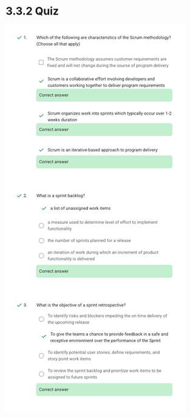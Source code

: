 # 3.3.2 Quiz

![gh](https://raw.githubusercontent.com/SeanChenR/img_gif/main/myimage/1745992387000h0fxof.png)
